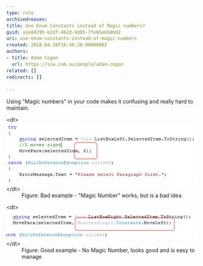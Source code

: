 ```yaml
---
type: rule
archivedreason: 
title: Use Enum Constants instead of Magic numbers?
guid: a1e84295-b2df-462d-9d05-7fe65e650b92
uri: use-enum-constants-instead-of-magic-numbers
created: 2018-04-26T16:48:28.0000000Z
authors:
- title: Adam Cogan
  url: https://ssw.com.au/people/adam-cogan
related: []
redirects: []

---
```


Using "Magic numbers" in your code makes it confusing and really hard to maintain.

<!--endintro-->
<dl class="badImage">&lt;dt&gt;<img src="MagicNumberBad.jpg" alt="MagicNumberBad.jpg">&lt;/dt&gt;<dd>Figure: Bad example - "Magic Number" works, but is a bad idea</dd></dl><dl class="goodImage">&lt;dt&gt;<img src="MagicNumberGood.jpg" alt="MagicNumberGood.jpg">&lt;/dt&gt;<dd>Figure: Good example - No Magic Number, looks good and is easy to manage<br></dd></dl>
